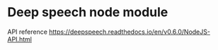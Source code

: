 # Deep speech node module 

API reference https://deepspeech.readthedocs.io/en/v0.6.0/NodeJS-API.html